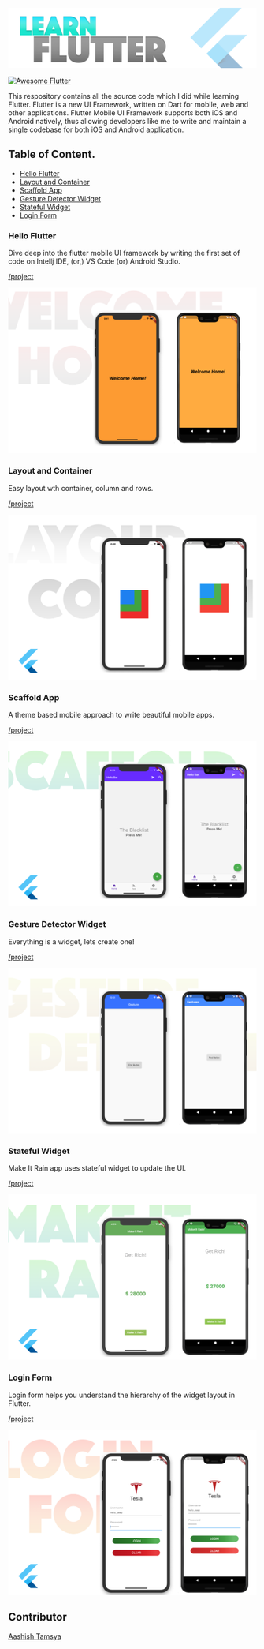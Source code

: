 ![Learn Flutter](/resources/cover.png "Learn Flutter")

<!-- # Learn Flutter -->

<a href="https://github.com/Solido/awesome-flutter">
   <img alt="Awesome Flutter" src="https://img.shields.io/badge/Awesome-Flutter-blue.svg?longCache=true&style=flat-square" />
</a>

This respository contains all the source code which I did while learning Flutter. Flutter is a new UI Framework, written on Dart for mobile, web and other applications. Flutter Mobile UI Framework supports both iOS and Android natively, thus allowing developers like me to write and maintain a single codebase for both iOS and Android application.

## Table of Content.

 - [Hello Flutter](#hello-flutter)
 - [Layout and Container](#layout-and-container)
 - [Scaffold App](#scaffold-app)
 - [Gesture Detector Widget](#gesture-detector-widget)
 - [Stateful Widget](#stateful-widget)
 - [Login Form](#login-form)
 
 
### Hello Flutter

Dive deep into the flutter mobile UI framework by writing the first set of code on Intellj IDE, (or,) VS Code (or) Android Studio.

[/project](/first_flutter_app)

![Hello Flutter](/resources/welcome_home.png "Hello Flutter")

### Layout and Container

Easy layout wth container, column and rows.

[/project](/intro_layouts_containers)

![Layout and Container](/resources/layout_container.png "Layout and Container")

### Scaffold App

A theme based mobile approach to write beautiful mobile apps.

[/project](/intro_scaffold)

![Scaffold](/resources/scaffold.png "Scaffold")

### Gesture Detector Widget

Everything is a widget, lets create one!

[/project](/gesture_detector)

![Gesture Detector](/resources/gesture_detector.png "Gesture Detector")

### Stateful Widget

Make It Rain app uses stateful widget to update the UI.

[/project](/make_it_rain)

![Make It Rain](/resources/make_it_rain.png "Make It Rain")

### Login Form

Login form helps you understand the hierarchy of the widget layout in Flutter.

[/project](/login_app)

![Login Form](/resources/login_form.png "Login Form")

## Contributor 

[Aashish Tamsya](https://www.aashishtamsya.com) 